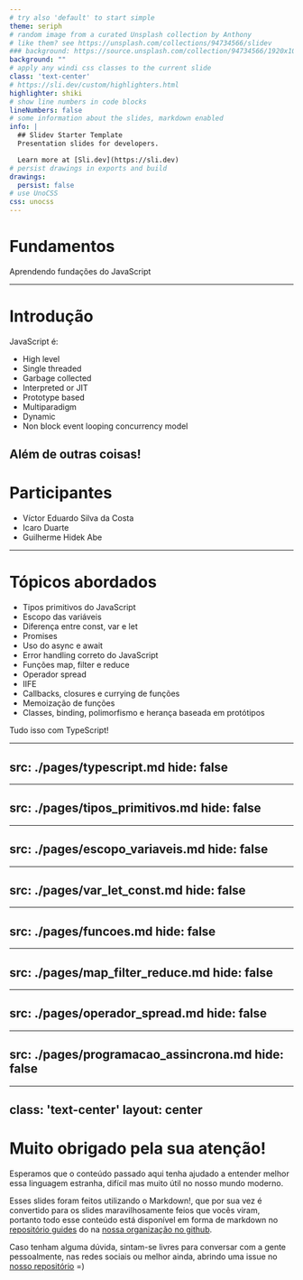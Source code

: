 ```yaml
---
# try also 'default' to start simple
theme: seriph
# random image from a curated Unsplash collection by Anthony
# like them? see https://unsplash.com/collections/94734566/slidev
### background: https://source.unsplash.com/collection/94734566/1920x1080
background: ""
# apply any windi css classes to the current slide
class: 'text-center'
# https://sli.dev/custom/highlighters.html
highlighter: shiki
# show line numbers in code blocks
lineNumbers: false
# some information about the slides, markdown enabled
info: |
  ## Slidev Starter Template
  Presentation slides for developers.

  Learn more at [Sli.dev](https://sli.dev)
# persist drawings in exports and build
drawings:
  persist: false
# use UnoCSS
css: unocss
---
```


# Fundamentos

Aprendendo fundações do JavaScript

---

# Introdução

JavaScript é:
- High level
- Single threaded
- Garbage collected
- Interpreted or JIT
- Prototype based
- Multiparadigm
- Dynamic
- Non block event looping concurrency model

Além de outras coisas!
---

# Participantes

- Víctor Eduardo Silva da Costa
- Icaro Duarte
- Guilherme Hidek Abe

---

# Tópicos abordados

- Tipos primitivos do JavaScript
- Escopo das variáveis
- Diferença entre const, var e let
- Promises
- Uso do async e await
- Error handling correto do JavaScript
- Funções map, filter e reduce
- Operador spread
- IIFE
- Callbacks, closures e currying de funções
- Memoização de funções
- Classes, binding, polimorfismo e herança baseada em protótipos

Tudo isso com TypeScript!

---
src: ./pages/typescript.md
hide: false
---

---
src: ./pages/tipos_primitivos.md
hide: false
---

---
src: ./pages/escopo_variaveis.md
hide: false
---

---
src: ./pages/var_let_const.md
hide: false
---

---
src: ./pages/funcoes.md
hide: false
---

---
src: ./pages/map_filter_reduce.md
hide: false
---

---
src: ./pages/operador_spread.md
hide: false
---

---
src: ./pages/programacao_assincrona.md
hide: false
---

---
class: 'text-center'
layout: center
---
# Muito obrigado pela sua atenção!

Esperamos que o conteúdo passado aqui tenha ajudado a entender melhor essa linguagem estranha, difícil mas muito útil no nosso mundo moderno.

Esses slides foram feitos utilizando o Markdown!, que por sua vez é convertido para os slides maravilhosamente feios que vocês viram, portanto todo esse conteúdo está disponível em forma de markdown no [repositório guides](https://github.com/tcc-ets/guides) do na [nossa organização no github](https://github.com/tcc-ets/).

Caso tenham alguma dúvida, sintam-se livres para conversar com a gente pessoalmente, nas redes sociais ou melhor ainda, abrindo uma issue no [nosso repositório](https://github.com/tcc-ets/guides) =)
